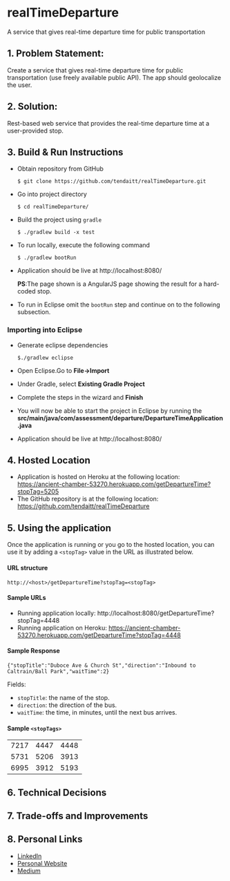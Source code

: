 # realTimeDeparture
A service that gives real-time departure time for public transportation

## 1. Problem Statement:
Create a service that gives real-time departure time for public transportation (use freely available public API). The app should geolocalize the user.

## 2. Solution:
Rest-based web service that provides the real-time departure time at a user-provided stop.

## 3. Build & Run Instructions

* Obtain repository from GitHub

   `$ git clone https://github.com/tendaitt/realTimeDeparture.git`

* Go into project directory

   `$ cd realTimeDeparture/`

* Build the project using `gradle`

   `$ ./gradlew build -x test`

* To run locally, execute the following command

   `$ ./gradlew bootRun`

* Application should be live at http://localhost:8080/

   **PS**:The page shown is a AngularJS page showing the result for a hard-coded stop.

* To run in Eclipse omit the `bootRun` step and continue on to the following subsection.

### Importing into Eclipse
* Generate eclipse dependencies

   `$./gradlew eclipse`

* Open Eclipse.Go to **File->Import**

* Under Gradle, select **Existing Gradle Project**

* Complete the steps in the wizard and **Finish**

* You will now be able to start the project in Eclipse by running the **src/main/java/com/assessment/departure/DepartureTimeApplication.java**

* Application should be live at http://localhost:8080/

## 4. Hosted Location
* Application is hosted on Heroku at the following location: https://ancient-chamber-53270.herokuapp.com/getDepartureTime?stopTag=5205
* The GitHub repository is at the following location: https://github.com/tendaitt/realTimeDeparture

## 5. Using the application

Once the application is running or you go to the hosted location, you can use it by adding a `<stopTag>` value in the URL as illustrated below.

#### URL structure

`http://<host>/getDepartureTime?stopTag=<stopTag>`

#### Sample URLs
* Running application locally: http://localhost:8080/getDepartureTime?stopTag=4448
* Running application on Heroku: https://ancient-chamber-53270.herokuapp.com/getDepartureTime?stopTag=4448

#### Sample Response
`{"stopTitle":"Duboce Ave & Church St","direction":"Inbound to Caltrain/Ball Park","waitTime":2}`

Fields:
* `stopTitle`: the name of the stop.
* `direction`: the direction of the bus.
* `waitTime`: the time, in minutes, until the next bus arrives.



#### Sample `<stopTags>`

|      |      |      |
|:----:|:----:|:----:|
| 7217 | 4447 | 4448 |
| 5731 | 5206 | 3913 |
| 6995 | 3912 | 5193 |

## 6. Technical Decisions



## 7. Trade-offs and Improvements



## 8. Personal Links
* [LinkedIn](https://www.linkedin.com/in/tendaimudyiwa/) 
* [Personal Website](https://www.tendaimudyiwa.com/)
* [Medium](https://medium.com/@zim_coder)